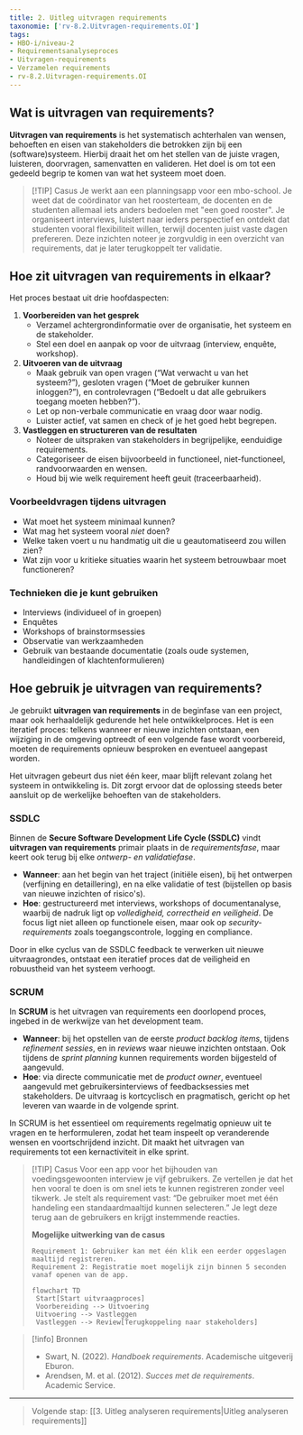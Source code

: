 ```yaml
---
title: 2. Uitleg uitvragen requirements
taxonomie: ['rv-8.2.Uitvragen-requirements.OI']
tags:
- HBO-i/niveau-2
- Requirementsanalyseproces
- Uitvragen-requirements
- Verzamelen requirements
- rv-8.2.Uitvragen-requirements.OI
---
```


## Wat is uitvragen van requirements?
**Uitvragen van requirements** is het systematisch achterhalen van wensen, behoeften en eisen van stakeholders die betrokken zijn bij een (software)systeem. Hierbij draait het om het stellen van de juiste vragen, luisteren, doorvragen, samenvatten en valideren. Het doel is om tot een gedeeld begrip te komen van wat het systeem moet doen.

> [!TIP] Casus
> Je werkt aan een planningsapp voor een mbo-school. Je weet dat de coördinator van het roosterteam, de docenten en de studenten allemaal iets anders bedoelen met "een goed rooster". Je organiseert interviews, luistert naar ieders perspectief en ontdekt dat studenten vooral flexibiliteit willen, terwijl docenten juist vaste dagen prefereren. Deze inzichten noteer je zorgvuldig in een overzicht van requirements, dat je later terugkoppelt ter validatie.

## Hoe zit uitvragen van requirements in elkaar?
Het proces bestaat uit drie hoofdaspecten:
1. **Voorbereiden van het gesprek**
   - Verzamel achtergrondinformatie over de organisatie, het systeem en de stakeholder.
   - Stel een doel en aanpak op voor de uitvraag (interview, enquête, workshop).
2. **Uitvoeren van de uitvraag**
   - Maak gebruik van open vragen (“Wat verwacht u van het systeem?”), gesloten vragen (“Moet de gebruiker kunnen inloggen?”), en controlevragen (“Bedoelt u dat alle gebruikers toegang moeten hebben?”).
   - Let op non-verbale communicatie en vraag door waar nodig.
   - Luister actief, vat samen en check of je het goed hebt begrepen.
3. **Vastleggen en structureren van de resultaten**
   - Noteer de uitspraken van stakeholders in begrijpelijke, eenduidige requirements.
   - Categoriseer de eisen bijvoorbeeld in functioneel, niet-functioneel, randvoorwaarden en wensen.
   - Houd bij wie welk requirement heeft geuit (traceerbaarheid).
   
### Voorbeeldvragen tijdens uitvragen
- Wat moet het systeem minimaal kunnen?
- Wat mag het systeem vooral *niet* doen?
- Welke taken voert u nu handmatig uit die u geautomatiseerd zou willen zien?
- Wat zijn voor u kritieke situaties waarin het systeem betrouwbaar moet functioneren?

### Technieken die je kunt gebruiken
- Interviews (individueel of in groepen)
- Enquêtes
- Workshops of brainstormsessies
- Observatie van werkzaamheden
- Gebruik van bestaande documentatie (zoals oude systemen, handleidingen of klachtenformulieren)

## Hoe gebruik je uitvragen van requirements?
Je gebruikt **uitvragen van requirements** in de beginfase van een project, maar ook herhaaldelijk gedurende het hele ontwikkelproces. Het is een iteratief proces: telkens wanneer er nieuwe inzichten ontstaan, een wijziging in de omgeving optreedt of een volgende fase wordt voorbereid, moeten de requirements opnieuw besproken en eventueel aangepast worden.

Het uitvragen gebeurt dus niet één keer, maar blijft relevant zolang het systeem in ontwikkeling is. Dit zorgt ervoor dat de oplossing steeds beter aansluit op de werkelijke behoeften van de stakeholders.

### SSDLC
Binnen de **Secure Software Development Life Cycle (SSDLC)** vindt **uitvragen van requirements** primair plaats in de *requirementsfase*, maar keert ook terug bij elke *ontwerp- en validatiefase*. 

- **Wanneer**: aan het begin van het traject (initiële eisen), bij het ontwerpen (verfijning en detaillering), en na elke validatie of test (bijstellen op basis van nieuwe inzichten of risico's).
- **Hoe**: gestructureerd met interviews, workshops of documentanalyse, waarbij de nadruk ligt op *volledigheid, correctheid en veiligheid*. De focus ligt niet alleen op functionele eisen, maar ook op *security-requirements* zoals toegangscontrole, logging en compliance.

Door in elke cyclus van de SSDLC feedback te verwerken uit nieuwe uitvraagrondes, ontstaat een iteratief proces dat de veiligheid en robuustheid van het systeem verhoogt.

### SCRUM
In **SCRUM** is het uitvragen van requirements een doorlopend proces, ingebed in de werkwijze van het development team.

- **Wanneer**: bij het opstellen van de eerste *product backlog items*, tijdens *refinement sessies*, en in *reviews* waar nieuwe inzichten ontstaan. Ook tijdens de *sprint planning* kunnen requirements worden bijgesteld of aangevuld.
- **Hoe**: via directe communicatie met de *product owner*, eventueel aangevuld met gebruikersinterviews of feedbacksessies met stakeholders. De uitvraag is kortcyclisch en pragmatisch, gericht op het leveren van waarde in de volgende sprint.

In SCRUM is het essentieel om requirements regelmatig opnieuw uit te vragen en te herformuleren, zodat het team inspeelt op veranderende wensen en voortschrijdend inzicht. Dit maakt het uitvragen van requirements tot een kernactiviteit in elke sprint.

> [!TIP] Casus
> Voor een app voor het bijhouden van voedingsgewoonten interview je vijf gebruikers. Ze vertellen je dat het hen vooral te doen is om snel iets te kunnen registreren zonder veel tikwerk. Je stelt als requirement vast: “De gebruiker moet met één handeling een standaardmaaltijd kunnen selecteren.” Je legt deze terug aan de gebruikers en krijgt instemmende reacties.
>
> **Mogelijke uitwerking van de casus**
> ```plaintext
> Requirement 1: Gebruiker kan met één klik een eerder opgeslagen maaltijd registreren.
> Requirement 2: Registratie moet mogelijk zijn binnen 5 seconden vanaf openen van de app.
> ```
> 
> ```mermaid
> flowchart TD
>  Start[Start uitvraagproces]
>  Voorbereiding --> Uitvoering
>  Uitvoering --> Vastleggen
>  Vastleggen --> Review[Terugkoppeling naar stakeholders]
> ```

> [!info] Bronnen
> - Swart, N. (2022). *Handboek requirements*. Academische uitgeverij Eburon.
> - Arendsen, M. et al. (2012). *Succes met de requirements*. Academic Service.

---

> Volgende stap: [[3. Uitleg analyseren requirements|Uitleg analyseren requirements]]

